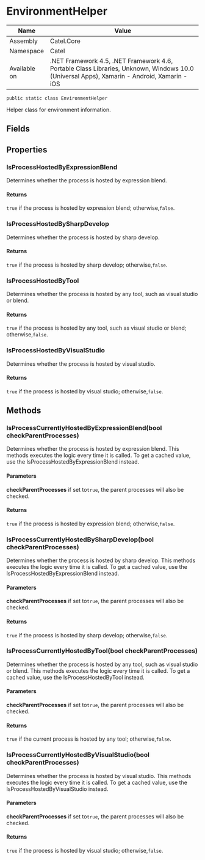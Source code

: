 

# EnvironmentHelper

Name|Value
---|---
Assembly|Catel.Core
Namespace|Catel
Available on|.NET Framework 4.5, .NET Framework 4.6, Portable Class Libraries, Unknown, Windows 10.0 (Universal Apps), Xamarin - Android, Xamarin - iOS

```
public static class EnvironmentHelper
```

Helper class for environment information.



## Fields

## Properties

### IsProcessHostedByExpressionBlend

Determines whether the process is hosted by expression blend.

#### Returns

`true` if the process is hosted by expression blend; otherwise,`false`.



### IsProcessHostedBySharpDevelop

Determines whether the process is hosted by sharp develop.

#### Returns

`true` if the process is hosted by sharp develop; otherwise,`false`.



### IsProcessHostedByTool

Determines whether the process is hosted by any tool, such as visual studio or blend.

#### Returns

`true` if the process is hosted by any tool, such as visual studio or blend; otherwise,`false`.



### IsProcessHostedByVisualStudio

Determines whether the process is hosted by visual studio.

#### Returns

`true` if the process is hosted by visual studio; otherwise,`false`.



## Methods

### IsProcessCurrentlyHostedByExpressionBlend(bool checkParentProcesses)

Determines whether the process is hosted by expression blend. This methods executes the logic every time it is called. To get a cached value, use the IsProcessHostedByExpressionBlend instead.

#### Parameters

**checkParentProcesses**
if set to`true`, the parent processes will also be checked.

#### Returns

`true` if the process is hosted by expression blend; otherwise,`false`.



### IsProcessCurrentlyHostedBySharpDevelop(bool checkParentProcesses)

Determines whether the process is hosted by sharp develop. This methods executes the logic every time it is called. To get a cached value, use the IsProcessHostedByExpressionBlend instead.

#### Parameters

**checkParentProcesses**
if set to`true`, the parent processes will also be checked.

#### Returns

`true` if the process is hosted by sharp develop; otherwise,`false`.



### IsProcessCurrentlyHostedByTool(bool checkParentProcesses)

Determines whether the process is hosted by any tool, such as visual studio or blend. This methods executes the logic every time it is called. To get a cached value, use the IsProcessHostedByTool instead.

#### Parameters

**checkParentProcesses**
if set to`true`, the parent processes will also be checked.

#### Returns

`true` if the current process is hosted by any tool; otherwise,`false`.



### IsProcessCurrentlyHostedByVisualStudio(bool checkParentProcesses)

Determines whether the process is hosted by visual studio. This methods executes the logic every time it is called. To get a cached value, use the IsProcessHostedByVisualStudio instead.

#### Parameters

**checkParentProcesses**
if set to`true`, the parent processes will also be checked.

#### Returns

`true` if the process is hosted by visual studio; otherwise,`false`.



